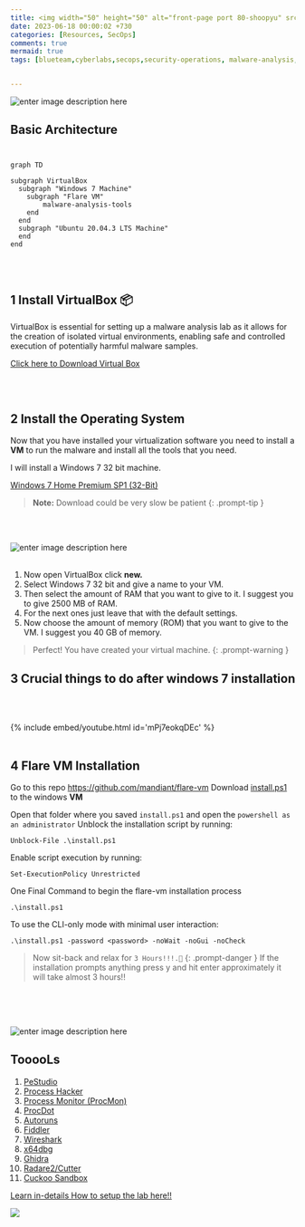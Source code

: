 ```yaml
---
title: <img width="50" height="50" alt="front-page port 80-shoopyu" src="https://github.com/thelocalh0st/thelocalh0st.github.io/assets/125783410/bd8ca578-cf9b-4fe1-86a5-334b1dc692aa"> Lab setup for Malware Analysis 🪲🔬
date: 2023-06-18 00:00:02 +730
categories: [Resources, SecOps]
comments: true
mermaid: true
tags: [blueteam,cyberlabs,secops,security-operations, malware-analysis, reverse-engineering] # TAG names should always be lowercase


---
```


![enter image description here](https://img.helpnetsecurity.com/wp-content/uploads/2022/08/19153941/malware-analysis-tools-hns.jpg)

## Basic Architecture <br><br>
```mermaid
graph TD

subgraph VirtualBox
  subgraph "Windows 7 Machine"
    subgraph "Flare VM"
	    malware-analysis-tools
    end
  end
  subgraph "Ubuntu 20.04.3 LTS Machine"
  end
end
```
<br><br>

## 1 Install VirtualBox 📦

 VirtualBox is essential for setting up a malware analysis lab as it allows for the creation of isolated virtual environments, enabling safe and controlled execution of potentially harmful malware samples.

[Click here to Download Virtual Box](https://www.virtualbox.org/wiki/Downloads)

<br> <br>
## 2 Install the Operating System

Now that you have installed your virtualization software you need to install a **VM** to run the malware and install all the tools that you need.

I will install a Windows 7 32 bit machine.

[Windows 7 Home Premium SP1 (32-Bit)](https://archive.org/details/windows7homepremiumsp132bit)

> **Note:** Download could be very slow  be patient
{: .prompt-tip }

<br><br>

![enter image description here](https://media.giphy.com/media/bMdZu3fG2ZEBO/giphy.gif)
<br><br>

 1. Now open VirtualBox click  **new.**
 2. Select Windows 7 32 bit and give a name to your VM.
 3. Then select the amount of RAM that you want to give to it. I suggest you to give 2500 MB of RAM.
 4.  For the next ones just leave that with the default settings.
 5. Now choose the amount of memory (ROM) that you want to give to the VM. I suggest you 40 GB of memory.

> Perfect! You have created your virtual machine.
{: .prompt-warning }

## 3 Crucial things to do after windows 7 installation
<br><br>

{% include embed/youtube.html id='mPj7eokqDEc' %}
<br><br>
## 4 Flare VM Installation

Go to this repo https://github.com/mandiant/flare-vm
Download [install.ps1](https://github.com/mandiant/flare-vm/blob/main/install.ps1)  to the windows **VM**
  
Open that folder where you saved `install.ps1` and open the `powershell as an administrator`
Unblock the installation script by running:
```
Unblock-File .\install.ps1
```
Enable script execution by running:
```
Set-ExecutionPolicy Unrestricted
```

One Final Command to begin the flare-vm installation process 

```
.\install.ps1
```

To use the CLI-only mode with minimal user interaction:  
```
.\install.ps1 -password <password> -noWait -noGui -noCheck
```

> Now sit-back and relax for `3 Hours!!!.🤯`
{: .prompt-danger }
> If the installation prompts anything press y and hit enter approximately it will take almost 3 hours!!

<br><br><br>

![enter image description here](https://media.giphy.com/media/M3i6XHZUcBJc4JVtVE/giphy.gif)

## TooooLs

1.  [PeStudio](https://www.varonis.com/blog/malware-analysis-tools#PeStudio)
2.  [Process Hacker](https://www.varonis.com/blog/malware-analysis-tools#ProcessHacker)
3.  [Process Monitor (ProcMon)](https://www.varonis.com/blog/malware-analysis-tools#ProcMon)
4.  [ProcDot](https://www.varonis.com/blog/malware-analysis-tools#ProcDot)
5.  [Autoruns](https://www.varonis.com/blog/malware-analysis-tools#Autoruns)
6.  [Fiddler](https://www.varonis.com/blog/malware-analysis-tools#Fiddler)
7.  [Wireshark](https://www.varonis.com/blog/malware-analysis-tools#Wireshark)
8.  [x64dbg](https://www.varonis.com/blog/malware-analysis-tools#x64dbg)
9.  [Ghidra](https://www.varonis.com/blog/malware-analysis-tools#Ghidra)
10.  [Radare2/Cutter](https://www.varonis.com/blog/malware-analysis-tools#Cutter)
11.  [Cuckoo Sandbox](https://www.varonis.com/blog/malware-analysis-tools#Cuckoo)

[Learn in-details How to setup the lab here!!](https://app.letsdefend.io/training/lesson_detail/building-a-malware-analysis-lab)

![](https://media.giphy.com/media/DAtJCG1t3im1G/giphy.gif)
